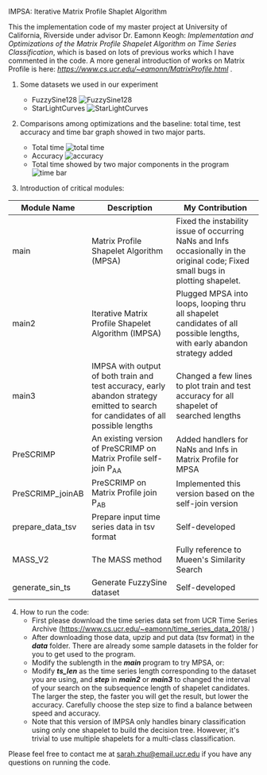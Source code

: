 IMPSA: Iterative Matrix Profile Shaplet Algorithm

This the implementation code of my master project at University of California, Riverside under advisor Dr. Eamonn Keogh:  *Implementation and Optimizations of the Matrix Profile Shapelet Algorithm on Time Series Classification*, which is based on lots of previous works which I have commented in the code. A more general introduction of works on Matrix Profile is here: *https://www.cs.ucr.edu/~eamonn/MatrixProfile.html* .

1. Some datasets we used in our experiment
	* FuzzySine128
	![FuzzySine128](https://github.com/SarahZhu/IMPSA/tree/master/images/FuzzySine128.jpg)
	* StarLightCurves
	![StarLightCurves](https://github.com/SarahZhu/IMPSA/tree/master/images/StarLightCurves.jpg)
2. Comparisons among optimizations and the baseline: total time, test accuracy and time bar graph showed in two major parts.
	* Total time
	![total time](https://github.com/SarahZhu/IMPSA/tree/master/images/Comparison_of_total_time_among_optimization_methods.jpg)
	* Accuracy
	![accuracy](https://github.com/SarahZhu/IMPSA/tree/master/images/Comparison_of_accuracy_among_optimization_methods.jpg) 
	* Total time showed by two major components in the program
	![time bar](https://github.com/SarahZhu/IMPSA/tree/master/images/Comparison_of_total_time_showed_in_2_parts_among_optimization_methods.jpg)

3. Introduction of critical modules:

Module Name | Description | My Contribution
----------- | ----------- | ---------------
main | Matrix Profile Shapelet Algorithm (MPSA) | Fixed the instability issue of occurring NaNs and Infs occasionally in the original code; Fixed small bugs in plotting shapelet.
main2 | Iterative Matrix Profile Shapelet Algorithm (IMPSA) | Plugged MPSA into loops, looping thru all shapelet candidates of all possible lengths, with early abandon strategy added
main3 | IMPSA with output of both train and test accuracy, early abandon strategy emitted to search for candidates of all possible lengths | Changed a few lines to plot train and test accuracy for all shapelet of searched lengths
PreSCRIMP | An existing version of PreSCRIMP on Matrix Profile self-join P<sub>AA</sub> | Added handlers for NaNs and Infs in Matrix Profile for MPSA
PreSCRIMP_joinAB | PreSCRIMP on Matrix Profile join P<sub>AB</sub> | Implemented this version based on the self-join version
prepare_data_tsv | Prepare input time series data in tsv format | Self-developed
MASS_V2 | The MASS method | Fully reference to Mueen's Similarity Search
generate_sin_ts | Generate FuzzySine dataset | Self-developed



4. How to run the code:
	* First please download the time series data set from UCR Time Series Archive (https://www.cs.ucr.edu/~eamonn/time_series_data_2018/ ) 
	* After downloading those data, upzip and put data (tsv format) in the ***data*** folder. There are already some sample datasets in the folder for you to get used to the program.
	* Modify the sublength in the ***main*** program to try MPSA, or:
	* Modify ***ts_len*** as the time series length corresponding to the dataset you are using, and ***step*** in ***main2*** or ***main3*** to changed the interval of your search on the subsequence length of shapelet candidates. The larger the step, the faster you will get the result, but lower the accuracy. Carefully choose the step size to find a balance between speed and accuracy.
	* Note that this version of IMPSA only handles binary classification using only one shapelet to build the decision tree. However, it's trivial to use multiple shapelets for a multi-class classification.

Please feel free to contact me at sarah.zhu@email.ucr.edu if you have any questions on running the code.
